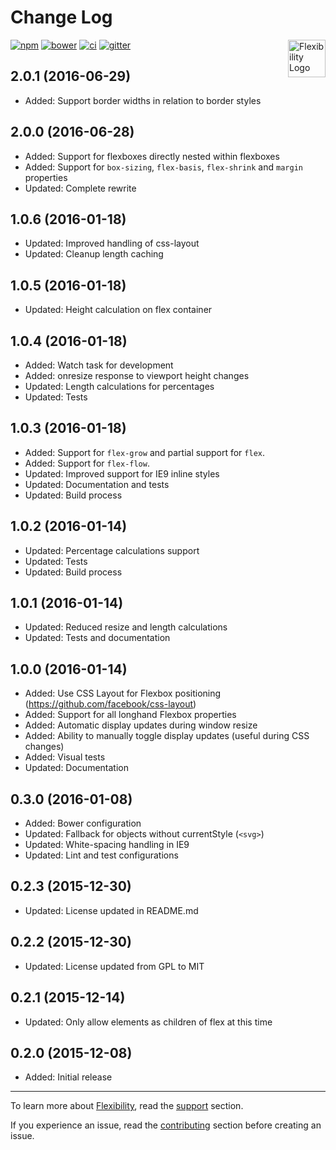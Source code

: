 # Change Log

<a href="https://github.com/jonathantneal/flexibility"><img src="https://jonathantneal.github.io/flexibility/logo.svg" alt="Flexibility Logo" width="60" height="60" align="right"></a>

[![npm][npm-image]][npm-url] [![bower][bower-image]][bower-url]
[![ci][ci-image]][ci-url] [![gitter][gitter-image]][gitter-url]

## 2.0.1 (2016-06-29)

- Added: Support border widths in relation to border styles

## 2.0.0 (2016-06-28)

- Added: Support for flexboxes directly nested within flexboxes
- Added: Support for `box-sizing`, `flex-basis`, `flex-shrink` and `margin`
  properties
- Updated: Complete rewrite

## 1.0.6 (2016-01-18)

- Updated: Improved handling of css-layout
- Updated: Cleanup length caching

## 1.0.5 (2016-01-18)

- Updated: Height calculation on flex container

## 1.0.4 (2016-01-18)

- Added: Watch task for development 
- Added: onresize response to viewport height changes
- Updated: Length calculations for percentages
- Updated: Tests

## 1.0.3 (2016-01-18)

- Added: Support for `flex-grow` and partial support for `flex`.
- Added: Support for `flex-flow`.
- Updated: Improved support for IE9 inline styles
- Updated: Documentation and tests
- Updated: Build process

## 1.0.2 (2016-01-14)

- Updated: Percentage calculations support
- Updated: Tests
- Updated: Build process

## 1.0.1 (2016-01-14)

- Updated: Reduced resize and length calculations
- Updated: Tests and documentation

## 1.0.0 (2016-01-14)

- Added: Use CSS Layout for Flexbox positioning (https://github.com/facebook/css-layout)
- Added: Support for all longhand Flexbox properties
- Added: Automatic display updates during window resize
- Added: Ability to manually toggle display updates (useful during CSS changes)
- Added: Visual tests
- Updated: Documentation

## 0.3.0 (2016-01-08)

- Added: Bower configuration
- Updated: Fallback for objects without currentStyle (`<svg>`)
- Updated: White-spacing handling in IE9
- Updated: Lint and test configurations

## 0.2.3 (2015-12-30)

- Updated: License updated in README.md

## 0.2.2 (2015-12-30)

- Updated: License updated from GPL to MIT

## 0.2.1 (2015-12-14)

- Updated: Only allow elements as children of flex at this time

## 0.2.0 (2015-12-08)

- Added: Initial release

---

To learn more about [Flexibility], read the [support] section.

If you experience an issue, read the [contributing] section before creating an issue.

[bower-image]:  https://img.shields.io/bower/v/flexibility.svg?style=flat-square
[bower-url]:    https://libraries.io/bower/flexibility
[ci-image]:     https://img.shields.io/travis/jonathantneal/flexibility.svg?style=flat-square
[ci-url]:       https://travis-ci.org/jonathantneal/flexibility
[gitter-image]: https://img.shields.io/gitter/room/jonathantneal/flexibility.svg?style=flat-square
[gitter-url]:   https://gitter.im/jonathantneal/flexibility
[npm-image]:    https://img.shields.io/npm/v/flexibility.svg?style=flat-square
[npm-url]:      https://www.npmjs.com/package/flexibility

[Flexibility]: https://github.com/jonathantneal/flexibility

[contributing]: CONTRIBUTING.md
[support]: SUPPORT.md
